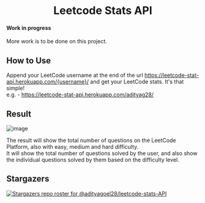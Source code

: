 <!-- # Leetcode Stats API -->
<h1 align="center" color="blue">Leetcode Stats API</h1>

<!-- 
```diff
@@ text in purple (and bold)@@
``` -->

#### Work in progress
More work is to be done on this project.

## How to Use
Append your LeetCode username at the end of the url https://leetcode-stat-api.herokuapp.com/{username}/ and get your LeetCode stats. It's that simple!
<br>
e.g. - https://leetcode-stat-api.herokuapp.com/adityag28/

## Result
![image](https://user-images.githubusercontent.com/67872867/166209388-13cc39c2-8098-423b-b4bd-809db203717d.png)

The result will show the total number of questions on the LeetCode Platform, also with easy, medium and hard difficulty.
<br>
It will show the total number of questions solved by the user, and also show the individual questions solved by them based on the difficulty level.

## Stargazers
[![Stargazers repo roster for @adityagoel28/leetcode-stats-API](https://reporoster.com/stars/adityagoel28/leetcode-stats-API)](https://github.com/adityagoel28/leetcode-stats-API/stargazers)
